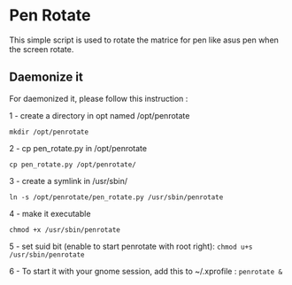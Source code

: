 # Pen Rotate

This simple script is used to rotate the matrice for pen like asus pen
when the screen rotate.

## Daemonize it

For daemonized it, please follow this instruction :

1 - create a directory in opt named /opt/penrotate

`mkdir /opt/penrotate`

2 - cp pen_rotate.py in /opt/penrotate

`cp pen_rotate.py /opt/penrotate/`

3 - create a symlink in /usr/sbin/

`ln -s /opt/penrotate/pen_rotate.py /usr/sbin/penrotate `

4 - make it executable

`chmod +x /usr/sbin/penrotate`

5 - set suid bit (enable to start penrotate with root right):
`chmod u+s /usr/sbin/penrotate`

6 - To start it with your gnome session, add this to ~/.xprofile :
`penrotate &`
